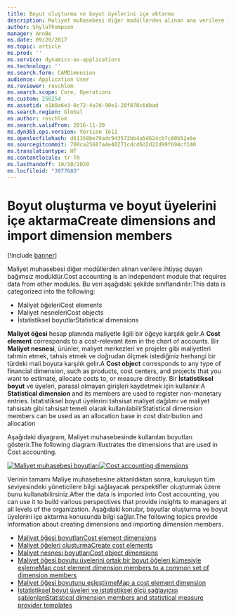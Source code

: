 ```yaml
---
title: Boyut oluşturma ve boyut üyelerini içe aktarma
description: Maliyet muhasebesi diğer modüllerden alınan ana verilere ihtiyaç duyan bağımsız modüldür.
author: ShylaThompson
manager: AnnBe
ms.date: 09/20/2017
ms.topic: article
ms.prod: ''
ms.service: dynamics-ax-applications
ms.technology: ''
ms.search.form: CAMDimension
audience: Application User
ms.reviewer: roschlom
ms.search.scope: Core, Operations
ms.custom: 256254
ms.assetid: e1b0a6e3-0c72-4a7d-90e1-20f870c6dbad
ms.search.region: Global
ms.author: roschlom
ms.search.validFrom: 2016-11-30
ms.dyn365.ops.version: Version 1611
ms.openlocfilehash: d61358be79adc943572bb4a5d624cb7c80b52e6e
ms.sourcegitcommit: 708ca25687a4e48271cdcd6d2d22d99fb94cf140
ms.translationtype: HT
ms.contentlocale: tr-TR
ms.lasthandoff: 10/10/2020
ms.locfileid: "3977683"
---
```

# <a name="create-dimensions-and-import-dimension-members"></a><span data-ttu-id="8c536-103">Boyut oluşturma ve boyut üyelerini içe aktarma</span><span class="sxs-lookup"><span data-stu-id="8c536-103">Create dimensions and import dimension members</span></span>

[!include [banner](../includes/banner.md)]

<span data-ttu-id="8c536-104">Maliyet muhasebesi diğer modüllerden alınan verilere ihtiyaç duyan bağımsız modüldür.</span><span class="sxs-lookup"><span data-stu-id="8c536-104">Cost accounting is an independent module that requires data from other modules.</span></span> <span data-ttu-id="8c536-105">Bu veri aşağıdaki şekilde sınıflandırılır:</span><span class="sxs-lookup"><span data-stu-id="8c536-105">This data is categorized into the following:</span></span>

-  <span data-ttu-id="8c536-106">Maliyet öğeleri</span><span class="sxs-lookup"><span data-stu-id="8c536-106">Cost elements</span></span>
-  <span data-ttu-id="8c536-107">Maliyet nesneleri</span><span class="sxs-lookup"><span data-stu-id="8c536-107">Cost objects</span></span>
-  <span data-ttu-id="8c536-108">İstatistiksel boyutlar</span><span class="sxs-lookup"><span data-stu-id="8c536-108">Statistical dimensions</span></span>

<span data-ttu-id="8c536-109">**Maliyet öğesi** hesap planında maliyetle ilgili bir öğeye karşılık gelir.</span><span class="sxs-lookup"><span data-stu-id="8c536-109">A **Cost element** corresponds to a cost-relevant item in the chart of accounts.</span></span> <span data-ttu-id="8c536-110">Bir **Maliyet nesnesi**, ürünler, maliyet merkezleri ve projeler gibi maliyetleri tahmin etmek, tahsis etmek ve doğrudan ölçmek istediğiniz herhangi bir türdeki mali boyuta karşılık gelir.</span><span class="sxs-lookup"><span data-stu-id="8c536-110">A **Cost object** corresponds to any type of financial dimension, such as products, cost centers, and projects that you want to estimate, allocate costs to, or measure directly.</span></span> <span data-ttu-id="8c536-111">Bir **İstatistiksel boyut** ve üyeleri, parasal olmayan girişleri kaydetmek için kullanılır.</span><span class="sxs-lookup"><span data-stu-id="8c536-111">A **Statistical dimension** and its members are used to register non-monetary entries.</span></span> <span data-ttu-id="8c536-112">İstatistiksel boyut üyelerini tahsisat maliyet dağılımı ve maliyet tahsisatı gibi tahsisat temeli olarak kullanılabilir</span><span class="sxs-lookup"><span data-stu-id="8c536-112">Statistical dimension members can be used as an allocation base in cost distribution and allocation</span></span> 

<span data-ttu-id="8c536-113">Aşağıdaki diyagram, Maliyet muhasebesinde kullanılan boyutları gösterir.</span><span class="sxs-lookup"><span data-stu-id="8c536-113">The following diagram illustrates the dimensions that are used in Cost accounting.</span></span>

<span data-ttu-id="8c536-114">[![Maliyet muhasebesi boyutları](./media/cost-eos-dimensions.png)](./media/cost-eos-dimensions.png)</span><span class="sxs-lookup"><span data-stu-id="8c536-114">[![Cost accounting dimensions](./media/cost-eos-dimensions.png)](./media/cost-eos-dimensions.png)</span></span>

<span data-ttu-id="8c536-115">Verinin tamamı Maliye muhasebesine aktarıldıktan sonra, kuruluşun tüm seviyesindeki yöneticilere bilgi sağlayacak perspektifler oluşturmak üzere bunu kullanabilirsiniz.</span><span class="sxs-lookup"><span data-stu-id="8c536-115">After the data is imported into Cost accounting, you can use it to build various perspectives that provide insights to managers at all levels of the organization.</span></span> <span data-ttu-id="8c536-116">Aşağıdaki konular, boyutlar oluşturma ve boyut üyelerini içe aktarma konusunda bilgi sağlar.</span><span class="sxs-lookup"><span data-stu-id="8c536-116">The following topics provide information about creating dimensions and importing dimension members.</span></span> 

-  [<span data-ttu-id="8c536-117">Maliyet öğesi boyutları</span><span class="sxs-lookup"><span data-stu-id="8c536-117">Cost element dimensions</span></span>](cost-elements.md)
-  [<span data-ttu-id="8c536-118">Maliyet öğeleri oluşturma</span><span class="sxs-lookup"><span data-stu-id="8c536-118">Create cost elements</span></span>](./tasks/create-cost-elements.md)
-  [<span data-ttu-id="8c536-119">Maliyet nesnesi boyutları</span><span class="sxs-lookup"><span data-stu-id="8c536-119">Cost object dimensions</span></span>](cost-objects.md)
-  [<span data-ttu-id="8c536-120">Maliyet öğesi boyutu üyelerini ortak bir boyut öğeleri kümesiyle eşleme</span><span class="sxs-lookup"><span data-stu-id="8c536-120">Map cost element dimension members to a common set of dimension members</span></span>](map-cost-elements-dimension-members.md)
-  [<span data-ttu-id="8c536-121">Maliyet öğesi boyutunu eşleştirme</span><span class="sxs-lookup"><span data-stu-id="8c536-121">Map a cost element dimension</span></span>](./tasks/map-cost-element-dimension.md)
-  [<span data-ttu-id="8c536-122">İstatistiksel boyut üyeleri ve istatistiksel ölçü sağlayıcısı şablonları</span><span class="sxs-lookup"><span data-stu-id="8c536-122">Statistical dimension members and statistical measure provider templates</span></span>](statistical-measure-provider-template.md)






